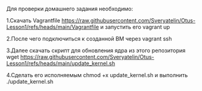 Для проверки домашнего задания необходимо:

1.Cкачать Vagrantfile https://raw.githubusercontent.com/Sveryatelin/Otus-Lesson1/refs/heads/main/Vagrantfile и запустить его vagrant up

2.После чего подключиться к созданной ВМ через vagrant ssh

3.Далее скачать скрипт для обновления ядра из этого репозитория wget https://raw.githubusercontent.com/Sveryatelin/Otus-Lesson1/refs/heads/main/update_kernel.sh

4.Сделать его исполняемым chmod +x update_kernel.sh и выполнить ./update_kernel.sh
